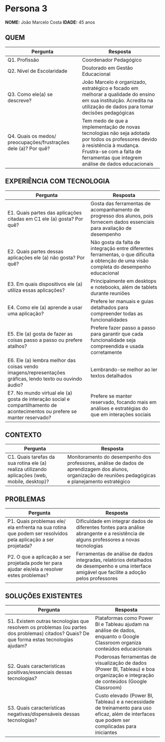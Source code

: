 # Persona 3
**NOME:** João Marcelo Costa
**IDADE:** 45 anos

## QUEM
| Pergunta | Resposta |
| ---- | ------------ |
| Q1. Profissão | Coordenador Pedagógico |
| Q2. Nível de Escolaridade |  Doutorado em Gestão Educacional |
| Q3. Como ele(a) se descreve? | João Marcelo é organizado, estratégico e focado em melhorar a qualidade do ensino em sua instituição. Acredita na utilização de dados para tomar decisões pedagógicas |
| Q4. Quais os medos/ preocupações/frustrações dele (a)? Por quê? | Tem medo de que a implementação de novas tecnologias não seja adotada por todos os professores devido à resistência à mudança. Frustra-se com a falta de ferramentas que integrem análise de dados educacionais |

## EXPERIÊNCIA COM TECNOLOGIA
| Pergunta | Resposta |
| ---- | ------------ |
| E1. Quais partes das aplicações citadas em C1 ele (a) gosta? Por quê? | Gosta das ferramentas de acompanhamento de progresso dos alunos, pois fornecem dados essenciais para avaliação de desempenho |
| E2. Quais partes dessas aplicações ele (a) não gosta? Por quê? | Não gosta da falta de integração entre diferentes ferramentas, o que dificulta a obtenção de uma visão completa do desempenho educacional |
| E3. Em quais dispositivos ele (a) utiliza essas aplicações? | Principalmente em desktops e notebooks, além de tablets durante reuniões |
| E4. Como ele (a) aprende a usar uma aplicação? | Prefere ler manuais e guias detalhados para compreender todas as funcionalidades |
| E5. Ele (a) gosta de fazer as coisas passo a passo ou prefere atalhos? | Prefere fazer passo a passo para garantir que cada funcionalidade seja compreendida e usada corretamente |
| E6. Ele (a) lembra melhor das coisas vendo imagens/representações gráficas, lendo texto ou ouvindo áudio? | Lembrando-se melhor ao ler textos detalhados |
| E7. No mundo virtual ele (a) gosta de interação social e compartilhamento de acontecimentos ou prefere se manter reservado? | Prefere se manter reservado, focando mais em análises e estratégias do que em interações sociais |

## CONTEXTO
| Pergunta | Resposta |
| ---- | ------------ |
| C1. Quais tarefas da sua rotina ele (a) realiza utilizando aplicações (web, mobile, desktop)? | Monitoramento do desempenho dos professores, análise de dados de aprendizagem dos alunos, organização de reuniões pedagógicas e planejamento estratégico |

## PROBLEMAS
| Pergunta | Resposta |
| ---- | ------------ |
| P1. Quais problemas ele/ ela enfrenta na sua rotina que podem ser resolvidos pela aplicação a ser projetada? | Dificuldade em integrar dados de diferentes fontes para análise abrangente e a resistência de alguns professores a novas tecnologias |
| P2. O que a aplicação a ser projetada pode ter para ajudar ele/ela a resolver estes problemas? | Ferramentas de análise de dados integradas, relatórios detalhados de desempenho e uma interface amigável que facilite a adoção pelos professores |

## SOLUÇÕES EXISTENTES
| Pergunta | Resposta |
| ---- | ------------ |
| S1. Existem outras tecnologias que resolvem os problemas (ou partes dos problemas) citados? Quais? De que forma estas tecnologias ajudam?| Plataformas como Power BI e Tableau ajudam na análise de dados, enquanto o Google Classroom organiza conteúdos educacionais |
| S2. Quais características positivas/essenciais dessas tecnologias?| Poderosas ferramentas de visualização de dados (Power BI, Tableau) e boa organização e integração de conteúdos (Google Classroom) |
| S3. Quais características negativas/dispensáveis dessas tecnologias?| Custo elevado (Power BI, Tableau) e a necessidade de treinamento para uso eficaz, além de interfaces que podem ser complicadas para iniciantes |
